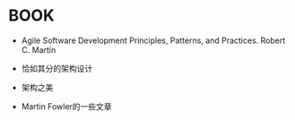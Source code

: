 # BOOK

* Agile Software Development Principles, Patterns, and Practices. Robert C. Martin

* 恰如其分的架构设计
* 架构之美

* Martin Fowler的一些文章
